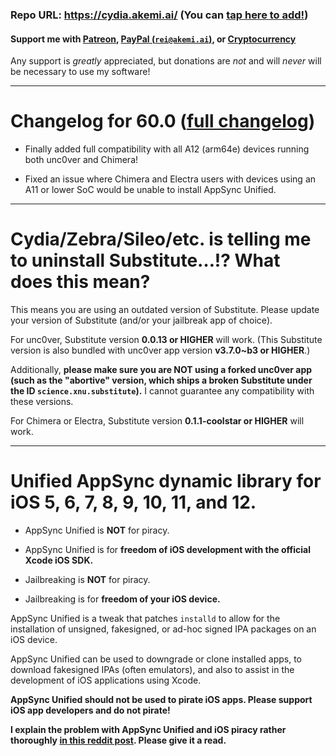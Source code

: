 ### Repo URL: https://cydia.akemi.ai/ (You can [tap here to add!](https://cydia.akemi.ai/add.php))

#### Support me with [Patreon](https://patreon.com/akemin_dayo), [PayPal (`rei@akemi.ai`)](https://paypal.me/angelXwind), or [Cryptocurrency](https://akemi.ai/?page/links#crypto)

Any support is _greatly_ appreciated, but donations are *not* and will *never* will be necessary to use my software! 

---

# Changelog for 60.0 ([full changelog](https://cydia.akemi.ai/?page/net.angelxwind.appsyncunified-changelog))

* Finally added full compatibility with all A12 (arm64e) devices running both unc0ver and Chimera!

* Fixed an issue where Chimera and Electra users with devices using an A11 or lower SoC would be unable to install AppSync Unified.

---

# Cydia/Zebra/Sileo/etc. is telling me to uninstall Substitute…!? What does this mean?

This means you are using an outdated version of Substitute. Please update your version of Substitute (and/or your jailbreak app of choice).

For unc0ver, Substitute version **0.0.13 or HIGHER** will work. (This Substitute version is also bundled with unc0ver app version **v3.7.0~b3 or HIGHER**.)

Additionally, **please make sure you are NOT using a forked unc0ver app (such as the "abortive" version, which ships a broken Substitute under the ID `science.xnu.substitute`).** I cannot guarantee any compatibility with these versions.

For Chimera or Electra, Substitute version **0.1.1-coolstar or HIGHER** will work.

---

# Unified AppSync dynamic library for iOS 5, 6, 7, 8, 9, 10, 11, and 12.

* AppSync Unified is **NOT** for piracy.

* AppSync Unified is for **freedom of iOS development with the official Xcode iOS SDK.**

* Jailbreaking is **NOT** for piracy.

* Jailbreaking is for **freedom of your iOS device.**

AppSync Unified is a tweak that patches `installd` to allow for the installation of unsigned, fakesigned, or ad-hoc signed IPA packages on an iOS device.

AppSync Unified can be used to downgrade or clone installed apps, to download fakesigned IPAs (often emulators), and also to assist in the development of iOS applications using Xcode.

**AppSync Unified should not be used to pirate iOS apps. Please support iOS app developers and do not pirate!**

**I explain the problem with AppSync Unified and iOS piracy rather thoroughly [in this reddit post](https://www.reddit.com/r/jailbreak/comments/3oovnh/discussion_regarding_appsync_unified_ios_9_and/). Please give it a read.**